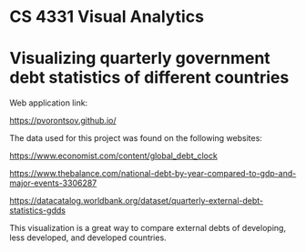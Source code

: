 # CS 4331 Visual Analytics

# Visualizing quarterly government debt statistics of different countries

Web application link:

https://pvorontsov.github.io/

The data used for this project was found on the following websites: 

https://www.economist.com/content/global_debt_clock

https://www.thebalance.com/national-debt-by-year-compared-to-gdp-and-major-events-3306287

 https://datacatalog.worldbank.org/dataset/quarterly-external-debt-statistics-gdds

This visualization is a great way to compare external debts of developing, less developed, and developed countries.
